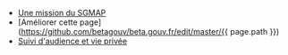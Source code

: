 - [Une mission du SGMAP](http://modernisation.gouv.fr)
- [Améliorer cette page](https://github.com/betagouv/beta.gouv.fr/edit/master/{{ page.path }})
- [Suivi d'audience et vie privée](/suivi)

